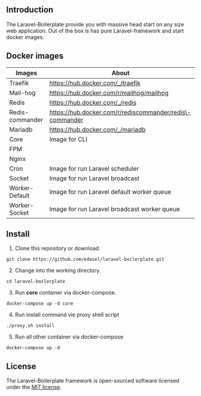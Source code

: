 ## Introduction
The Laravel-Boilerplate provide you with massive head start on any size web application. Out of the box is has pure Laravel-framework and start docker images.

## Docker images
| Images           | About                                                      |
|------------------|------------------------------------------------------------|
| Traefik          | https://hub.docker.com/_/traefik                        |
| Mail-hog        | https://hub.docker.com/r/mailhog/mailhog                 |
| Redis            | https://hub.docker.com/_/redis                          |
| Redis-commander | https://hub.docker.com/r/rediscommander/redis\-commander |
| Mariadb          | https://hub.docker.com/_/mariadb                        |
| Core             | Image for CLI                                              |
| FPM              |                                                            |
| Nginx            |                                                            |
| Cron             | Image for run Laravel scheduler                            |
| Socket           | Image for run Laravel broadcast                            |
| Worker-Default  | Image for run Laravel default worker queue                 |
| Worker-Socket   | Image for run Laravel broadcast worker queue               |

## Install
1. Clone this repository or download.
```
git clone https://github.com/edwsel/laravel-boilerplate.git
```

2. Change into the working directory.
```
cd laravel-boilerplate
```

3. Run **core** container via docker-compose.
```
docker-compose up -d core
```

4. Run install command vie proxy shell script
```
./proxy.sh install
```
5. Run all other container via docker-compose
```
docker-compose up -d
```

## License
The Laravel-Boilerplate framework is open-sourced software licensed under the [MIT license](https://opensource.org/licenses/MIT).
